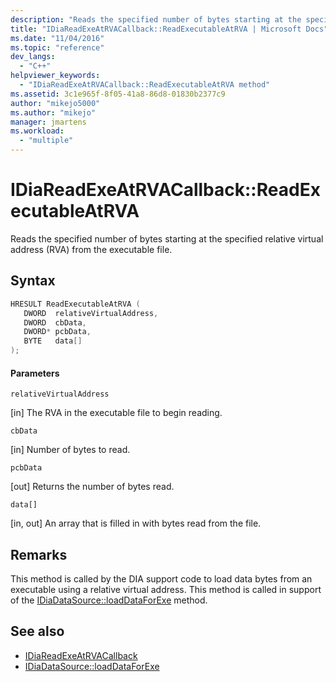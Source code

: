 ```yaml
---
description: "Reads the specified number of bytes starting at the specified relative virtual address (RVA) from the executable file."
title: "IDiaReadExeAtRVACallback::ReadExecutableAtRVA | Microsoft Docs"
ms.date: "11/04/2016"
ms.topic: "reference"
dev_langs:
  - "C++"
helpviewer_keywords:
  - "IDiaReadExeAtRVACallback::ReadExecutableAtRVA method"
ms.assetid: 3c1e965f-8f05-41a8-86d8-01830b2377c9
author: "mikejo5000"
ms.author: "mikejo"
manager: jmartens
ms.workload:
  - "multiple"
---
```

# IDiaReadExeAtRVACallback::ReadExecutableAtRVA
Reads the specified number of bytes starting at the specified relative virtual address (RVA) from the executable file.

## Syntax

```C++
HRESULT ReadExecutableAtRVA ( 
   DWORD  relativeVirtualAddress,
   DWORD  cbData,
   DWORD* pcbData,
   BYTE   data[]
);
```

#### Parameters
 `relativeVirtualAddress`

[in] The RVA in the executable file to begin reading.

 `cbData`

[in] Number of bytes to read.

 `pcbData`

[out] Returns the number of bytes read.

 `data[]`

[in, out] An array that is filled in with bytes read from the file.

## Remarks
 This method is called by the DIA support code to load data bytes from an executable using a relative virtual address. This method is called in support of the [IDiaDataSource::loadDataForExe](../../debugger/debug-interface-access/idiadatasource-loaddataforexe.md) method.

## See also
- [IDiaReadExeAtRVACallback](../../debugger/debug-interface-access/idiareadexeatrvacallback.md)
- [IDiaDataSource::loadDataForExe](../../debugger/debug-interface-access/idiadatasource-loaddataforexe.md)
